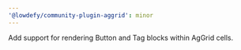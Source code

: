 ```yaml
---
'@lowdefy/community-plugin-aggrid': minor
---
```


Add support for rendering Button and Tag blocks within AgGrid cells.
